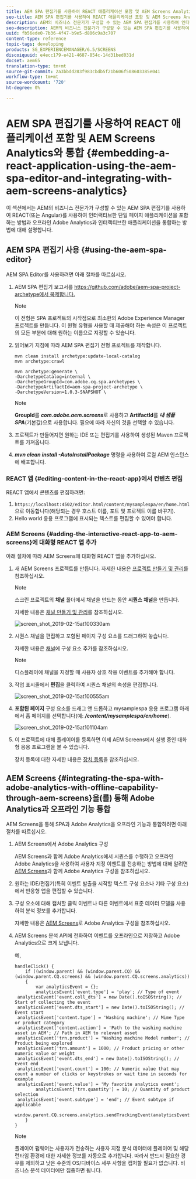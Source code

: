 ```yaml
---
title: AEM SPA 편집기를 사용하여 REACT 애플리케이션 포함 및 AEM Screens Analytics와 통합
seo-title: AEM SPA 편집기를 사용하여 REACT 애플리케이션 포함 및 AEM Screens Analytics와 통합
description: AEM의 비즈니스 전문가가 구성할 수 있는 AEM SPA 편집기를 사용하여 인터랙티브한 단일 페이지 애플리케이션을 REACT(또는 Angular)를 사용하여 임베드하는 방법과 오프라인 Adobe Analytics과 인터랙티브한 애플리케이션을 통합하는 방법을 살펴보려면 이 페이지를 따르십시오.
seo-description: AEM의 비즈니스 전문가가 구성할 수 있는 AEM SPA 편집기를 사용하여 인터랙티브한 단일 페이지 애플리케이션을 REACT(또는 Angular)를 사용하여 임베드하는 방법과 오프라인 Adobe Analytics과 인터랙티브한 애플리케이션을 통합하는 방법을 살펴보려면 이 페이지를 따르십시오.
uuid: fb56ede0-7b36-4f47-b9e5-d806c9a3c707
content-type: reference
topic-tags: developing
products: SG_EXPERIENCEMANAGER/6.5/SCREENS
discoiquuid: e4ecc179-e421-4687-854c-14d31bed031d
docset: aem65
translation-type: tm+mt
source-git-commit: 2a3bbdd283f983cbdb5f21b606f508603385e041
workflow-type: tm+mt
source-wordcount: '720'
ht-degree: 0%

---
```



# AEM SPA 편집기를 사용하여 REACT 애플리케이션 포함 및 AEM Screens Analytics와 통합 {#embedding-a-react-application-using-the-aem-spa-editor-and-integrating-with-aem-screens-analytics}

이 섹션에서는 AEM의 비즈니스 전문가가 구성할 수 있는 AEM SPA 편집기를 사용하여 REACT(또는 Angular)를 사용하여 인터랙티브한 단일 페이지 애플리케이션을 포함하는 방법과 오프라인 Adobe Analytics과 인터랙티브한 애플리케이션을 통합하는 방법에 대해 설명합니다.

## AEM SPA 편집기 사용 {#using-the-aem-spa-editor}

AEM SPA Editor를 사용하려면 아래 절차를 따르십시오.

1. AEM SPA 편집기 보고서를 [https://github.com/adobe/aem-spa-project-archetype에서 복제합니다.](https://github.com/adobe/aem-spa-project-archetype)

   >[!NOTE]
   >
   >이 전형은 SPA 프로젝트의 시작점으로 최소한의 Adobe Experience Manager 프로젝트를 만듭니다. 이 원형 유형을 사용할 때 제공해야 하는 속성은 이 프로젝트의 모든 부분에 대해 원하는 이름으로 지정할 수 있습니다.

1. 읽어보기 지침에 따라 AEM SPA 편집기 전형 프로젝트를 제작합니다.

   ```
   mvn clean install archetype:update-local-catalog
   mvn archetype:crawl
   
   mvn archetype:generate \
   -DarchetypeCatalog=internal \
   -DarchetypeGroupId=com.adobe.cq.spa.archetypes \
   -DarchetypeArtifactId=aem-spa-project-archetype \
   -DarchetypeVersion=1.0.3-SNAPSHOT \
   ```

   >[!NOTE]
   >
   >**GroupId**&#x200B;를 ***com.adobe.aem.screens***&#x200B;로 사용하고 **ArtifactId**&#x200B;를 ***내 샘플 SPA***(기본값)으로 사용합니다. 필요에 따라 자신의 것을 선택할 수 있습니다.

1. 프로젝트가 만들어지면 원하는 IDE 또는 편집기를 사용하여 생성된 Maven 프로젝트를 가져옵니다.
1. ***mvn clean install -AutoInstallPackage*** 명령을 사용하여 로컬 AEM 인스턴스에 배포합니다.

### REACT 앱 {#editing-content-in-the-react-app}에서 컨텐츠 편집

REACT 앱에서 콘텐츠를 편집하려면:

1. `https://localhost:4502/editor.html/content/mysamplespa/en/home.html`으로 이동합니다(해당되는 경우 호스트 이름, 포트 및 프로젝트 이름 바꾸기).
1. Hello world 응용 프로그램에 표시되는 텍스트를 편집할 수 있어야 합니다.

### AEM Screens {#adding-the-interactive-react-app-to-aem-screens}에 대화형 REACT 앱 추가

아래 절차에 따라 AEM Screens에 대화형 REACT 앱을 추가하십시오.

1. 새 AEM Screens 프로젝트를 만듭니다. 자세한 내용은 [프로젝트 만들기 및 관리](creating-a-screens-project.md)를 참조하십시오.

   >[!NOTE]
   >
   >스크린 프로젝트의 **채널** 폴더에서 채널을 만드는 동안 **시퀀스 채널**&#x200B;을 만듭니다.
   >
   >
   >자세한 내용은 [채널 만들기 및 관리](managing-channels.md)를 참조하십시오.

   ![screen_shot_2019-02-15at100330am](assets/screen_shot_2019-02-15at100330am.png)

1. 시퀀스 채널을 편집하고 포함된 페이지 구성 요소를 드래그하여 놓습니다.

   자세한 내용은 [채널](adding-components-to-a-channel.md)에 구성 요소 추가를 참조하십시오.

   >[!NOTE]
   >
   >디스플레이에 채널을 지정할 때 사용자 상호 작용 이벤트를 추가해야 합니다.

1. 작업 표시줄에서 **편집**&#x200B;을 클릭하여 시퀀스 채널의 속성을 편집합니다.

   ![screen_shot_2019-02-15at100555am](assets/screen_shot_2019-02-15at100555am.png)

1. **포함된 페이지** 구성 요소를 드래그 앤 드롭하고 mysamplespa 응용 프로그램 아래에서 홈 페이지를 선택합니다(예: ***/content/mysamplespa/en/home***).

   ![screen_shot_2019-02-15at101104am](assets/screen_shot_2019-02-15at101104am.png)

1. 이 프로젝트에 대해 플레이어를 등록하면 이제 AEM Screens에서 실행 중인 대화형 응용 프로그램을 볼 수 있습니다.

   장치 등록에 대한 자세한 내용은 [장치 등록](device-registration.md)을 참조하십시오.

## AEM Screens {#integrating-the-spa-with-adobe-analytics-with-offline-capability-through-aem-screens}을(를) 통해 Adobe Analytics과 오프라인 기능 통합

AEM Screens을 통해 SPA과 Adobe Analytics을 오프라인 기능과 통합하려면 아래 절차를 따르십시오.

1. AEM Screens에서 Adobe Analytics 구성

   AEM Screens과 함께 Adobe Analytics에서 시퀀스를 수행하고 오프라인 Adobe Analytics을 사용하여 사용자 지정 이벤트를 전송하는 방법에 대해 알려면 [AEM Screens](configuring-adobe-analytics-aem-screens.md)과 함께 Adobe Analytics 구성을 참조하십시오.

1. 원하는 IDE/편집기(특히 이벤트 발출을 시작할 텍스트 구성 요소나 기타 구성 요소)에서 반응형 앱을 편집할 수 있습니다.
1. 구성 요소에 대해 캡처할 클릭 이벤트나 다른 이벤트에서 표준 데이터 모델을 사용하여 분석 정보를 추가합니다.

   자세한 내용은 [AEM Screens](configuring-adobe-analytics-aem-screens.md)로 Adobe Analytics 구성을 참조하십시오.

1. AEM Screens 분석 API에 전화하여 이벤트를 오프라인으로 저장하고 Adobe Analytics으로 크게 보냅니다.

   예,

   ```
   handleClick() {
       if ((window.parent) && (window.parent.CQ) && (window.parent.CQ.screens) && (window.parent.CQ.screens.analytics))
       {
           var analyticsEvent = {};
           analyticsEvent['event.type'] = 'play'; // Type of event
    analyticsEvent['event.coll_dts'] = new Date().toISOString(); // Start of collecting the event
    analyticsEvent['event.dts_start'] = new Date().toISOString(); // Event start
    analyticsEvent['content.type'] = 'Washing machine'; // Mime Type or product category
    analyticsEvent['content.action'] = 'Path to the washing machine asset in AEM'; // Path in AEM to relevant asset
    analyticsEvent['trn.product'] = 'Washing machine Model number'; // Product being explored
    analyticsEvent['trn.amount'] = 1000; // Product pricing or other numeric value or weight
    analyticsEvent['event.dts_end'] = new Date().toISOString(); // Event end
    analyticsEvent['event.count'] = 100; // Numeric value that may count a number of clicks or keystrokes or wait time in seconds for example
    analyticsEvent['event.value'] = 'My favorite analytics event';
           analyticsEvent['trn.quantity'] = 10; // Quantity of product selection
    analyticsEvent['event.subtype'] = 'end'; // Event subtype if applicable
    window.parent.CQ.screens.analytics.sendTrackingEvent(analyticsEvent);
       }
   }
   ```

   >[!NOTE]
   >
   >플레이어 펌웨어는 사용자가 전송하는 사용자 지정 분석 데이터에 플레이어 및 해당 런타임 환경에 대한 자세한 정보를 자동으로 추가합니다. 따라서 반드시 필요한 경우를 제외하고 낮은 수준의 OS/디바이스 세부 사항을 캡처할 필요가 없습니다. 비즈니스 분석 데이터에만 집중하면 됩니다.

